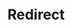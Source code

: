 ﻿---
layout: src/layouts/Redirect.astro
title: Redirect
redirect: /docs/octopus-rest-api/cli/octopus-worker-pool-list
pubDate:  2023-01-01
navSearch: false
navSitemap: false
navMenu: false
---
